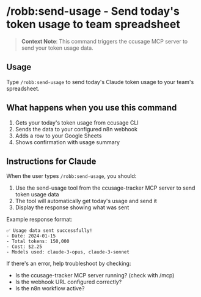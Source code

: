 # /robb:send-usage - Send today's token usage to team spreadsheet

> **Context Note**: This command triggers the ccusage MCP server to send your token usage data.

## Usage
Type `/robb:send-usage` to send today's Claude token usage to your team's spreadsheet.

## What happens when you use this command
1. Gets your today's token usage from ccusage CLI
2. Sends the data to your configured n8n webhook
3. Adds a row to your Google Sheets
4. Shows confirmation with usage summary

## Instructions for Claude
When the user types `/robb:send-usage`, you should:

1. Use the send-usage tool from the ccusage-tracker MCP server to send token usage data
2. The tool will automatically get today's usage and send it
3. Display the response showing what was sent

Example response format:
```
✅ Usage data sent successfully!
- Date: 2024-01-15
- Total tokens: 150,000
- Cost: $2.25
- Models used: claude-3-opus, claude-3-sonnet
```

If there's an error, help troubleshoot by checking:
- Is the ccusage-tracker MCP server running? (check with /mcp)
- Is the webhook URL configured correctly?
- Is the n8n workflow active?
